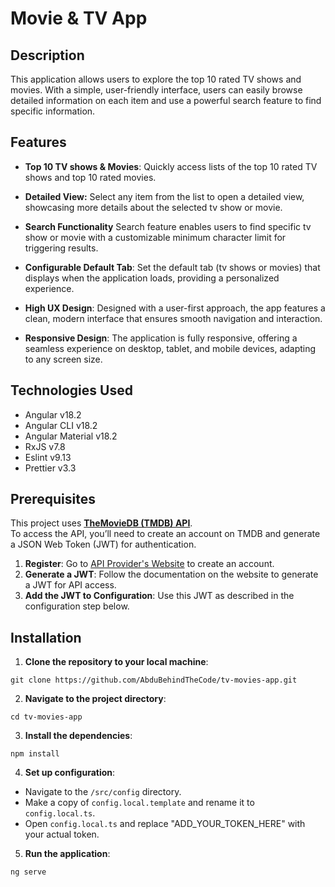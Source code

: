 # Movie & TV App

## Description

This application allows users to explore the top 10 rated TV shows and movies. With a simple, user-friendly interface, users can easily browse detailed information on each item and use a powerful search feature to find specific information.

## Features
* **Top 10 TV shows & Movies**: Quickly access lists of the top 10  rated TV shows and top 10 rated movies.
* **Detailed View:** Select any item from the list to open a detailed view, showcasing more details about the selected tv show or movie.
* **Search Functionality** Search feature enables users to find specific tv show or movie with a customizable minimum character limit for triggering results.
* **Configurable Default Tab**: Set the default tab (tv shows or movies) that displays when the application loads, providing a personalized experience.

* **High UX Design**: Designed with a user-first approach, the app features a clean, modern interface that ensures smooth navigation and interaction.
* **Responsive Design**: The application is fully responsive, offering a seamless experience on desktop, tablet, and mobile devices, adapting to any screen size.


## Technologies Used

* Angular v18.2
* Angular CLI v18.2
* Angular Material v18.2
* RxJS v7.8
* Eslint v9.13
* Prettier v3.3

## Prerequisites

This project uses **[TheMovieDB (TMDB) API](https://developer.themoviedb.org/docs/getting-started)**.  
To access the API, you’ll need to create an account on TMDB and generate a JSON Web Token (JWT) for authentication.

1. **Register**: Go to [API Provider's Website](https://www.themoviedb.org/login) to create an account.
2. **Generate a JWT**: Follow the documentation on the website to generate a JWT for API access.
3. **Add the JWT to Configuration**: Use this JWT as described in the configuration step below.


## Installation
1. **Clone the repository to your local machine**:
```mark
git clone https://github.com/AbduBehindTheCode/tv-movies-app.git
```
2. **Navigate to the project directory**:
```mark
cd tv-movies-app
```
3. **Install the dependencies**:
```mark
npm install
```
4. **Set up configuration**:
 - Navigate to the `/src/config` directory.
 - Make a copy of `config.local.template` and rename it to `config.local.ts`.
 - Open `config.local.ts` and replace "ADD_YOUR_TOKEN_HERE" with your actual token.

5. **Run the application**:
```mark
ng serve
```
